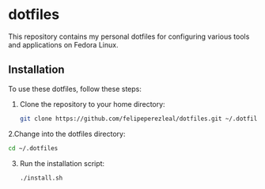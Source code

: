 # dotfiles

This repository contains my personal dotfiles for configuring various tools and applications on Fedora Linux.

## Installation

To use these dotfiles, follow these steps:

1. Clone the repository to your home directory:
   ```bash
   git clone https://github.com/felipeperezleal/dotfiles.git ~/.dotfiles
   ```
2.Change into the dotfiles directory:
   ```bash
   cd ~/.dotfiles
   ```
3. Run the installation script:
   ```bash
   ./install.sh
   ```
